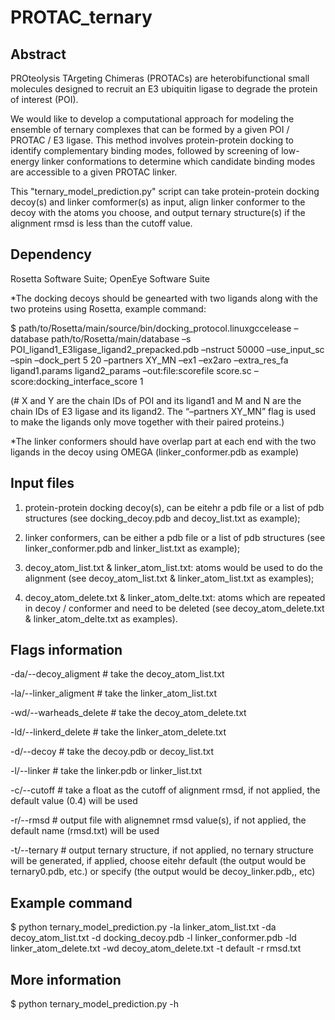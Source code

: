 # PROTAC_ternary

## Abstract
PROteolysis TArgeting Chimeras (PROTACs) are heterobifunctional small molecules designed to recruit an E3 ubiquitin ligase to degrade the protein of interest (POI). 
  
We would like to develop a computational approach for modeling the ensemble of ternary complexes that can be formed by a given POI / PROTAC / E3 ligase. This method involves protein-protein docking to identify complementary binding modes, followed by screening of low-energy linker conformations to determine which candidate binding modes are accessible to a given PROTAC linker.
  
This "ternary_model_prediction.py" script can take protein-protein docking decoy(s) and linker comformer(s) as input, align linker conformer to the decoy with the atoms you choose, and output ternary structure(s) if the alignment rmsd is less than the cutoff value.

## Dependency
Rosetta Software Suite; OpenEye Software Suite

*The docking decoys should be genearted with two ligands along with the two proteins using Rosetta, example command:

$ path/to/Rosetta/main/source/bin/docking_protocol.linuxgccelease –database path/to/Rosetta/main/database –s POI_ligand1_E3ligase_ligand2_prepacked.pdb –nstruct 50000 –use_input_sc –spin –dock_pert 5 20 –partners XY_MN –ex1 –ex2aro –extra_res_fa ligand1.params ligand2_params –out:file:scorefile score.sc –score:docking_interface_score 1

(# X and Y are the chain IDs of POI and its ligand1 and M and N are the chain IDs of E3 ligase and its ligand2. The “–partners XY_MN” flag is used to make the ligands only move together with their paired proteins.)

*The linker conformers should have overlap part at each end with the two ligands in the decoy using OMEGA (linker_conformer.pdb as example)

## Input files
1) protein-protein docking decoy(s), can be eitehr a pdb file or a list of pdb structures (see docking_decoy.pdb and decoy_list.txt as example);

2) linker conformers, can be either a pdb file or a list of pdb structures (see linker_conformer.pdb and linker_list.txt as example);

3) decoy_atom_list.txt & linker_atom_list.txt: atoms would be used to do the alignment (see decoy_atom_list.txt & linker_atom_list.txt as examples);

4) decoy_atom_delete.txt & linker_atom_delte.txt: atoms which are repeated in decoy / conformer and need to be deleted (see decoy_atom_delete.txt & linker_atom_delte.txt as examples).

## Flags information
-da/--decoy_aligment          # take the decoy_atom_list.txt

-la/--linker_aligment         # take the linker_atom_list.txt

-wd/--warheads_delete         # take the decoy_atom_delete.txt

-ld/--linkerd_delete          # take the linker_atom_delete.txt

-d/--decoy                    # take the decoy.pdb or decoy_list.txt

-l/--linker                   # take the linker.pdb or linker_list.txt

-c/--cutoff                   # take a float as the cutoff of alignment rmsd, if not applied, the default value (0.4) will be used

-r/--rmsd                     # output file with alignemnet rmsd value(s), if not applied, the default name (rmsd.txt) will be used

-t/--ternary                  # output ternary structure, if not applied, no ternary structure will be generated, if applied, choose eitehr default (the output would be ternary0.pdb, etc.) or specify (the output would be decoy_linker.pdb,, etc)

## Example command
$ python ternary_model_prediction.py -la linker_atom_list.txt -da decoy_atom_list.txt -d docking_decoy.pdb -l linker_conformer.pdb -ld linker_atom_delete.txt -wd decoy_atom_delete.txt -t default -r rmsd.txt

## More information
$ python ternary_model_prediction.py -h 
